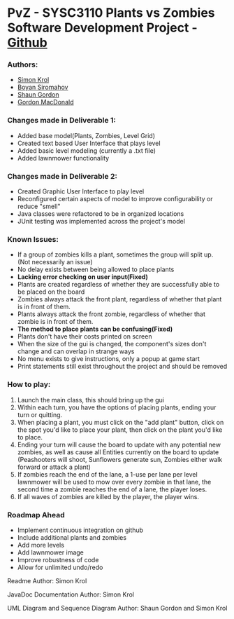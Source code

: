 # PvZ - SYSC3110 Plants vs Zombies Software Development Project - [Github](https://github.com/simonkrol/PvZ)

### Authors:
- [Simon Krol](https://github.com/simonkrol)
- [Boyan Siromahov](https://github.com/BoyanSiromahov)
- [Shaun Gordon](https://github.com/swim224)
- [Gordon MacDonald](https://github.com/Gordon-MacDonald)

### Changes made in Deliverable 1:
- Added base model(Plants, Zombies, Level Grid)
- Created text based User Interface that plays level
- Added basic level modeling (currently a .txt file)
- Added lawnmower functionality

### Changes made in Deliverable 2:
- Created Graphic User Interface to play level
- Reconfigured certain aspects of model to improve configurability or reduce "smell"
- Java classes were refactored to be in organized locations
- JUnit testing was implemented across the project's model


### Known Issues:
- If a group of zombies kills a plant, sometimes the group will split up. (Not necessarily an issue)
- No delay exists between being allowed to place plants
- **Lacking error checking on user input(Fixed)**
- Plants are created regardless of whether they are successfully able to be placed on the board
- Zombies always attack the front plant, regardless of whether that plant is in front of them.
- Plants always attack the front zombie, regardless of whether that zombie is in front of them.
- **The method to place plants can be confusing(Fixed)**
- Plants don't have their costs printed on screen
- When the size of the gui is changed, the component's sizes don't change and can overlap in strange ways
- No menu exists to give instructions, only a popup at game start
- Print statements still exist throughout the project and should be removed


### How to play:
1. Launch the main class, this should bring up the gui
2. Within each turn, you have the options of placing plants, ending your turn or quitting.
3. When placing a plant, you must click on the "add plant" button, click on the spot you'd like to place your plant, then click on the plant you'd like to place.
4. Ending your turn will cause the board to update with any potential new zombies, as well as cause all Entities currently on the board to update (Peashooters will shoot, Sunflowers generate sun, Zombies either walk forward or attack a plant)
5. If zombies reach the end of the lane, a 1-use per lane per level lawnmower will be used to mow over every zombie in that lane, the second time a zombie reaches the end of a lane, the player loses.
6. If all waves of zombies are killed by the player, the player wins.

### Roadmap Ahead
- Implement continuous integration on github
- Include additional plants and zombies
- Add more levels
- Add lawnmower image
- Improve robustness of code
- Allow for unlimited undo/redo

Readme Author: Simon Krol

JavaDoc Documentation Author: Simon Krol

UML Diagram and Sequence Diagram Author: Shaun Gordon and Simon Krol